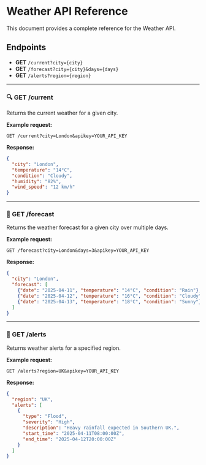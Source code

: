 # Weather API Reference

This document provides a complete reference for the Weather API.

## Endpoints

- **GET** `/current?city={city}`
- **GET** `/forecast?city={city}&days={days}`
- **GET** `/alerts?region={region}`

---

### 🔍 GET /current

Returns the current weather for a given city.

**Example request:**

```
GET /current?city=London&apikey=YOUR_API_KEY
```

**Response:**

```json
{
  "city": "London",
  "temperature": "14°C",
  "condition": "Cloudy",
  "humidity": "82%",
  "wind_speed": "12 km/h"
}
```

---

### 📅 GET /forecast

Returns the weather forecast for a given city over multiple days.

**Example request:**

```
GET /forecast?city=London&days=3&apikey=YOUR_API_KEY
```

**Response:**

```json
{
  "city": "London",
  "forecast": [
    {"date": "2025-04-11", "temperature": "14°C", "condition": "Rain"},
    {"date": "2025-04-12", "temperature": "16°C", "condition": "Cloudy"},
    {"date": "2025-04-13", "temperature": "18°C", "condition": "Sunny"}
  ]
}
```

---

### 🚨 GET /alerts

Returns weather alerts for a specified region.

**Example request:**

```
GET /alerts?region=UK&apikey=YOUR_API_KEY
```

**Response:**

```json
{
  "region": "UK",
  "alerts": [
    {
      "type": "Flood",
      "severity": "High",
      "description": "Heavy rainfall expected in Southern UK.",
      "start_time": "2025-04-11T08:00:00Z",
      "end_time": "2025-04-12T20:00:00Z"
    }
  ]
}
```
